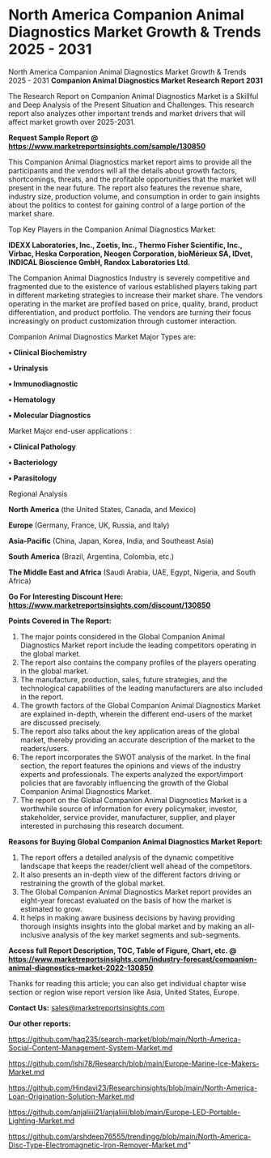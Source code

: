# North America Companion Animal Diagnostics Market Growth & Trends 2025 - 2031
North America Companion Animal Diagnostics Market Growth & Trends 2025 - 2031
<strong>Companion Animal Diagnostics Market Research Report 2031</strong>

The Research Report on Companion Animal Diagnostics Market is a Skillful and Deep Analysis of the Present Situation and Challenges. This research report also analyzes other important trends and market drivers that will affect market growth over 2025-2031.

<strong>Request Sample Report @ <a href=https://www.marketreportsinsights.com/sample/130850>https://www.marketreportsinsights.com/sample/130850</a></strong>

This Companion Animal Diagnostics market report aims to provide all the participants and the vendors will all the details about growth factors, shortcomings, threats, and the profitable opportunities that the market will present in the near future. The report also features the revenue share, industry size, production volume, and consumption in order to gain insights about the politics to contest for gaining control of a large portion of the market share.

Top Key Players in the Companion Animal Diagnostics Market:

<strong>IDEXX Laboratories, Inc., Zoetis, Inc., Thermo Fisher Scientific, Inc., Virbac, Heska Corporation, Neogen Corporation, bioMérieux SA, IDvet, INDICAL Bioscience GmbH, Randox Laboratories Ltd.</strong>

The Companion Animal Diagnostics Industry is severely competitive and fragmented due to the existence of various established players taking part in different marketing strategies to increase their market share. The vendors operating in the market are profiled based on price, quality, brand, product differentiation, and product portfolio. The vendors are turning their focus increasingly on product customization through customer interaction.

Companion Animal Diagnostics Market Major Types are:

<strong>• Clinical Biochemistry

• Urinalysis

• Immunodiagnostic

• Hematology

• Molecular Diagnostics</strong>

Market Major end-user applications :

<strong>• Clinical Pathology

• Bacteriology

• Parasitology</strong>

Regional Analysis

</u><strong><b>North America</b></strong> (the United States, Canada, and Mexico)

<strong><b>Europe </b></strong>(Germany, France, UK, Russia, and Italy)

<strong><b>Asia-Pacific</b></strong> (China, Japan, Korea, India, and Southeast Asia)

<strong><b>South America</b></strong> (Brazil, Argentina, Colombia, etc.)

<strong><b>The Middle East and Africa</b></strong> (Saudi Arabia, UAE, Egypt, Nigeria, and South Africa)

<strong>Go For Interesting Discount Here: <a href=https://www.marketreportsinsights.com/discount/130850>https://www.marketreportsinsights.com/discount/130850</a></strong>

<strong>Points Covered in The Report:</strong>
<ol>
  <li>The major points considered in the Global Companion Animal Diagnostics Market report include the leading competitors operating in the global market.</li>
  <li>The report also contains the company profiles of the players operating in the global market.</li>
  <li>The manufacture, production, sales, future strategies, and the technological capabilities of the leading manufacturers are also included in the report.</li>
  <li>The growth factors of the Global Companion Animal Diagnostics Market are explained in-depth, wherein the different end-users of the market are discussed precisely.</li>
  <li>The report also talks about the key application areas of the global market, thereby providing an accurate description of the market to the readers/users.</li>
  <li>The report incorporates the SWOT analysis of the market. In the final section, the report features the opinions and views of the industry experts and professionals. The experts analyzed the export/import policies that are favorably influencing the growth of the Global Companion Animal Diagnostics Market.</li>
  <li>The report on the Global Companion Animal Diagnostics Market is a worthwhile source of information for every policymaker, investor, stakeholder, service provider, manufacturer, supplier, and player interested in purchasing this research document.</li>
</ol>
<strong>Reasons for Buying Global Companion Animal Diagnostics Market Report:</strong>

<ol>
  <li>The report offers a detailed analysis of the dynamic competitive landscape that keeps the reader/client well ahead of the competitors.</li>
  <li>It also presents an in-depth view of the different factors driving or restraining the growth of the global market.</li>
  <li>The Global Companion Animal Diagnostics Market report provides an eight-year forecast evaluated on the basis of how the market is estimated to grow.</li>
  <li>It helps in making aware business decisions by having providing thorough insights insights into the global market and by making an all-inclusive analysis of the key market segments and sub-segments.</li>
</ol>
<strong>Access full Report Description, TOC, Table of Figure, Chart, etc. @ <a href=https://www.marketreportsinsights.com/industry-forecast/companion-animal-diagnostics-market-2022-130850>https://www.marketreportsinsights.com/industry-forecast/companion-animal-diagnostics-market-2022-130850</a></strong>


Thanks for reading this article; you can also get individual chapter wise section or region wise report version like Asia, United States, Europe.

<strong>Contact Us:</strong>
sales@marketreportsinsights.com

<strong>Our other reports:</strong>

<a href=https://github.com/haq235/search-market/blob/main/North-America-Social-Content-Management-System-Market.md>https://github.com/haq235/search-market/blob/main/North-America-Social-Content-Management-System-Market.md</a>

<a href=https://github.com/Ishi78/Research/blob/main/Europe-Marine-Ice-Makers-Market.md>https://github.com/Ishi78/Research/blob/main/Europe-Marine-Ice-Makers-Market.md</a>

<a href=https://github.com/Hindavi23/Researchinsights/blob/main/North-America-Loan-Origination-Solution-Market.md>https://github.com/Hindavi23/Researchinsights/blob/main/North-America-Loan-Origination-Solution-Market.md</a>

<a href=https://github.com/anjaliiii21/anjaliiii/blob/main/Europe-LED-Portable-Lighting-Market.md>https://github.com/anjaliiii21/anjaliiii/blob/main/Europe-LED-Portable-Lighting-Market.md</a>

<a href=https://github.com/arshdeep76555/trendingg/blob/main/North-America-Disc-Type-Electromagnetic-Iron-Remover-Market.md>https://github.com/arshdeep76555/trendingg/blob/main/North-America-Disc-Type-Electromagnetic-Iron-Remover-Market.md</a>"

